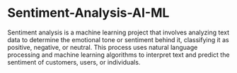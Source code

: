 # Sentiment-Analysis-AI-ML
Sentiment analysis is a machine learning project that involves analyzing text data to determine the emotional tone or sentiment behind it, classifying it as positive, negative, or neutral. This process uses natural language processing and machine learning algorithms to interpret text and predict the sentiment of customers, users, or individuals.
